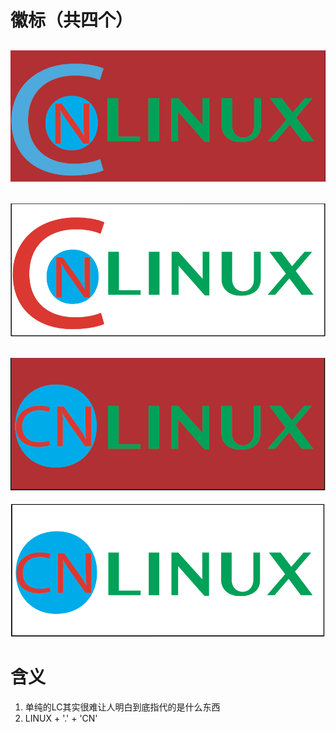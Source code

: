 # 徽标（共四个）
![logo1](logo1.png)
---
![logo2](logo2.png)
---
![logo3](logo3.png)
---
![logo4](logo4.png)

# 含义
1. 单纯的LC其实很难让人明白到底指代的是什么东西
2. LINUX + '.' + 'CN'


